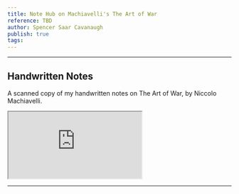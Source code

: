 ```yaml
---
title: Note Hub on Machiavelli's The Art of War
reference: TBD
author: Spencer Saar Cavanaugh
publish: true
tags:
---
```


---

## Handwritten Notes

A scanned copy of my handwritten notes on The Art of War, by Niccolo Machiavelli.

<iframe src="https://arweave.net/YWLS5SaigET0-d6aYFA_7d8XqAp20wg03yxWRjpy2yc" class="pdf-embed" ></iframe>

---
